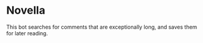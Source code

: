 Novella
=============

This bot searches for comments that are exceptionally long, and saves them for later reading.